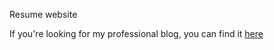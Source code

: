 Resume website

If you're looking for my professional blog, you can find it [here](http://hakeem-almidan.com/)
